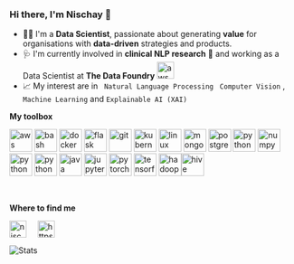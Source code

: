 ### Hi there, I'm Nischay 👋 

* 👨‍🎓 I'm a **Data Scientist**, passionate about generating **value** for organisations with **data-driven** strategies and products.
* 🩺 I'm currently involved in **clinical NLP research** :hospital: and working as a Data Scientist at **The Data Foundry** <img src="https://www.vectorlogo.zone/logos/amazon_aws/amazon_aws-icon.svg" alt="aws" width="30" height="30"/>
* :chart_with_upwards_trend: My interest are in ``` Natural Language Processing```  ``` Computer Vision``` ,  ```Machine Learning``` and ```Explainable AI (XAI)```

**My toolbox** 
<p align="left"><img src="https://www.vectorlogo.zone/logos/amazon_aws/amazon_aws-icon.svg" alt="aws" width="40" height="40"/> <img src="https://www.vectorlogo.zone/logos/gnu_bash/gnu_bash-icon.svg" alt="bash" width="40" height="40"/> <img src="https://www.vectorlogo.zone/logos/docker/docker-icon.svg" alt="docker" width="40" height="40"/> <img src="https://www.vectorlogo.zone/logos/pocoo_flask/pocoo_flask-icon.svg" alt="flask" width="40" height="40"/> <img src="https://www.vectorlogo.zone/logos/git-scm/git-scm-icon.svg" alt="git" width="40" height="40"/> <img src="https://www.vectorlogo.zone/logos/kubernetes/kubernetes-icon.svg" alt="kubernetes" width="40" height="40"/> <img src="https://www.vectorlogo.zone/logos/linux/linux-icon.svg" alt="linux" width="40" height="40"/> <img src="https://www.vectorlogo.zone/logos/mongodb/mongodb-icon.svg" alt="mongodb" width="40" height="40"/> <img src="https://www.vectorlogo.zone/logos/postgresql/postgresql-icon.svg" alt="postgresql" width="40" height="40"/> <img src="https://www.vectorlogo.zone/logos/python/python-icon.svg" alt="python" width="40" height="40"/> <img src="https://www.vectorlogo.zone/logos/numpy/numpy-ar21.svg" alt="numpy" width="40" height="40"/> <img src="https://www.vectorlogo.zone/logos/opencv/opencv-icon.svg" alt="python" width="40" height="40"/> <img src="https://www.vectorlogo.zone/logos/oracle/oracle-icon.svg" alt="python" width="40" height="40"/> <img src="https://www.vectorlogo.zone/logos/apache_spark/apache_spark-ar21.svg" alt="java" width="40" height="40"/> <img src="https://www.vectorlogo.zone/logos/jupyter/jupyter-icon.svg" alt="jupyter" width="40" height="40"/> <img src="https://www.vectorlogo.zone/logos/pytorch/pytorch-icon.svg" alt="pytorch" width="40" height="40"/> <img src="https://www.vectorlogo.zone/logos/tensorflow/tensorflow-icon.svg" alt="tensorflow" width="40" height="40"/> <img src="https://www.vectorlogo.zone/logos/apache_hadoop/apache_hadoop-icon.svg" alt="hadoop" width="40" height="40"/><img src="https://www.vectorlogo.zone/logos/apache_hive/apache_hive-icon.svg" alt="hive" width="40" height="40"/></p><p>&nbsp;</p> 

**Where to find me** 

<a href="mailto:nischaybikramthapa14@gmail.com" target="blank"><img align="center" src="https://cdn.jsdelivr.net/npm/simple-icons@3.0.1/icons/gmail.svg" alt="nischaybikramthapa14@gmail.com" height="30" width="30" /></a> &nbsp; &nbsp; <a href="https://www.linkedin.com/in/nischaythapa/" target="blank"><img align="center" src="https://cdn.jsdelivr.net/npm/simple-icons@3.0.1/icons/linkedin.svg" alt="https://www.linkedin.com/in/nischaythapa/" height="30" width="30" /></a>

![Stats](https://github-readme-stats.vercel.app/api?username=nischaybikramthapa&count_private=true&show_icons=true&theme=dark&hide_rank=false)






